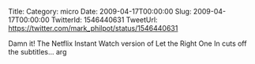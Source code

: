 Title: 
Category: micro
Date: 2009-04-17T00:00:00
Slug: 2009-04-17T00:00:00
TwitterId: 1546440631
TweetUrl: https://twitter.com/mark_philpot/status/1546440631

Damn it!  The Netflix Instant Watch version of Let the Right One In cuts off the subtitles... arg